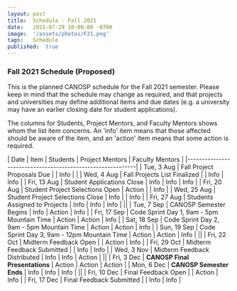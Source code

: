 ```yaml
---
layout: post
title:  Schedule - Fall 2021  
date:   2021-07-29 10:00:00 -0700
image:  '/assets/photos/F21.png'
tags:   Schedule
published:	true
---
```


### Fall 2021 Schedule (Proposed)

This is the planned CANOSP schedule for the Fall 2021 semester. Please keep in mind that the schedule may change as required, and that projects and universities may define additional items and due dates (e.g. a university may have an earlier closing date for student applications).

The columns for Students, Project Mentors, and Faculty Mentors shows whom the list item concerns.  An 'info' item means that those affected should be aware of the item, and an 'action' item means that some action is required.


| Date | Item | Students | Project Mentors | Faculty Mentors |
|------------------------------------------------------------|
| Tue, 3 Aug | Fall Project Proposals Due | | Info | |
| Wed, 4 Aug | Fall Projects List Finalized | | Info | Info |
| Fri, 13 Aug | Student Applications Close | Info | Info | Info |
| Fri, 20 Aug | Student Project Selections Open | Action | | Info |
| Wed, 25 Aug | Student Project Selections Close | Info | | Info |
| Fri, 27 Aug | Students Assigned to Projects | Info | Info | Info |
||
| Tue, 7 Sep | CANOSP Semester Begins | Info | Action | Info |
| Fri, 17 Sep | Code Sprint Day 1, 9am - 5pm Mountain Time | Action | Action | Info |
| Sat, 18 Sep | Code Sprint Day 2, 9am - 5pm Mountain Time | Action | Action | Info |
| Sun, 19 Sep | Code Sprint Day 3, 9am - 12pm Mountain Time | Action | Action | Info |
||
| Fri, 22 Oct | Midterm Feedback Open | | Action | Info |
| Fri, 29 Oct | Midterm Feedback Submitted | | Info | Info |
| Wed, 3 Nov | Midterm Feedback Distributed | Info | Info | Action |
||
| Fri, 3 Dec | **CANOSP Final Presentations** | Action | Action | Action |
| Mon, 6 Dec | **CANOSP Semester Ends** | Info | Info | Info |
||
| Fri, 10 Dec | Final Feedback Open | | Action | Info |
| Fri, 17 Dec | Final Feedback Submitted | | Info | Info |

